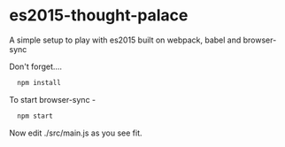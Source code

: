 # es2015-thought-palace
A simple setup to play with es2015 built on webpack, babel and browser-sync

Don't forget....

```javascript
  npm install
```
To start browser-sync -

```javascript
  npm start
```

Now edit ./src/main.js as you see fit.
